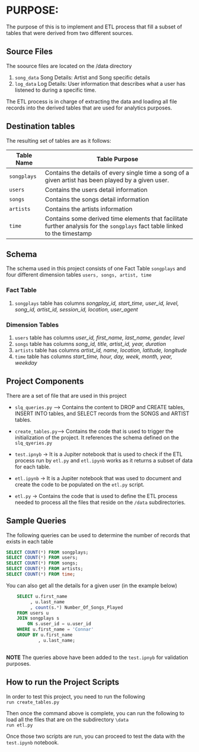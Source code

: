 # PURPOSE:
The purpose of this is to implement and ETL process that fill a subset of tables that were derived from two different sources.

## Source Files
The soource files are located on the /data directory
    
1. ```song_data``` Song Details: Artist and Song specific details 
2. ```log_data```  Log Details: User information that describes what a user has listened to during a specific time.

The ETL process is in charge of extracting the data and loading all file records into the derived tables that are used for analytics purposes. 

## Destination tables
The resulting set of tables are as it follows:

|Table Name| Table Purpose 
|---|---
| ```songplays```| Contains the details of every single time a song of a given artist has been played by a given user.
| ```users```| Contains the users detail information
| ```songs```| Contains the songs detail information
| ```artists```| Contains the artists information
| ```time```| Contains some derived time elements that facilitate further analysis for the ```songplays``` fact table linked to the timestamp


## Schema
The schema used in this project consists of one Fact Table ```songplays``` and four different dimension tables ```users, songs, artist, time```

### Fact Table
1. ```songplays``` table has columns 
   _songplay_id, start_time, user_id, level, song_id, artist_id, session_id, location, user_agent_

### Dimension Tables
1. ```users``` table has columns 
   _user_id, first_name, last_name, gender, level_
2. ```songs``` table has columns 
   _song_id, title, artist_id, year, duration_
3. ```artists``` table has columns 
   _artist_id, name, location, latitude, longitude_
4. ```time``` table has columns 
   _start_time, hour, day, week, month, year, weekday_
 


## Project Components
There are a set of file that are used in this project 

* ```slq_queries.py``` --> Contains the content to DROP and CREATE tables, INSERT INTO tables, and SELECT records from the SONGS and ARTIST tables.

* ```create_tables.py```--> Contains the code that is used to trigger the initialization of the project. It references the schema defined on the ```slq_qyeries.py```

* ```test.ipnyb``` -> It is a Jupiter notebook that is used to check if the ETL process run by ```etl.py``` and ```etl.ipynb``` works as it returns a subset of data for each table.

* ```etl.ipynb``` -> It is a Jupiter notebook that was used to document and create the code to be populated on the ```etl.py``` script.

* ```etl.py``` -> Contains the code that is used to define the ETL process needed to process all the files that reside on the ```/data``` subdirectories.


## Sample Queries
The following queries can be used to determine the number of records that exists in each table
```SQL 
SELECT COUNT(*) FROM songplays;
SELECT COUNT(*) FROM users;
SELECT COUNT(*) FROM songs;
SELECT COUNT(*) FROM artists;
SELECT COUNT(*) FROM time;
```

You can also get all the details for a given user (in the example below)
```SQL
    SELECT u.first_name 
         , u.last_name 
         , count(s.*) Number_Of_Songs_Played 
    FROM users u 
    JOIN songplays s 
        ON s.user_id = u.user_id 
    WHERE u.first_name = 'Connar' 
    GROUP BY u.first_name 
            , u.last_name;
    
```

**NOTE** The queries above have been added to the ```test.ipnyb``` for validation purposes.

## How to run the Project Scripts 
In order to test this project, you need to run the following <br>
```run create_tables.py```

Then once the command above is complete, you can run the following to load all the files that are on the subdirectory ```\data``` <br>
```run etl.py```

Once those two scripts are run, you can proceed to test the data with the ```test.ipynb``` notebook.